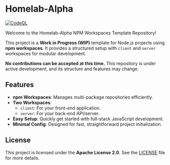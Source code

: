 # Homelab-Alpha

[![CodeQL](https://github.com/homelab-alpha/npm-workspaces-template/actions/workflows/github-code-scanning/codeql/badge.svg?branch=main)](https://github.com/homelab-alpha/npm-workspaces-template/actions/workflows/github-code-scanning/codeql)

Welcome to the Homelab-Alpha NPM Workspaces Template Repository!

This project is a **Work in Progress (WIP)** template for Node.js projects
using **npm workspaces**. It provides a structured setup with
`client` and `server` workspaces for modular development.

**No contributions can be accepted at this time.** This repository is
under active development, and its structure and features may change.

## Features

- **npm Workspaces**: Manages multi-package repositories efficiently.
- **Two Workspaces**:
  - `client`: For your front-end application.
  - `server`: For your back-end API/server.
- **Easy Setup**: Quickly get started with full-stack JavaScript development.
- **Minimal Config**: Designed for fast, straightforward project initialization.

## License

This project is licensed under the **Apache License 2.0**.
See the [LICENSE](./LICENSE) file for more details.
